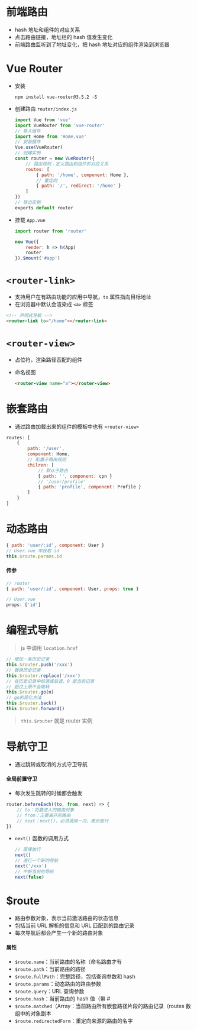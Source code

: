 # 前端路由

- hash 地址和组件的对应关系
- 点击路由链接，地址栏的 hash 值发生变化
- 前端路由监听到了地址变化，把 hash 地址对应的组件渲染到浏览器

# Vue Router

- 安装

  ```shell
  npm install vue-router@3.5.2 -S
  ```

- 创建路由  `router/index.js`

  ```javascript
  import Vue from 'vue'
  import VueRouter from 'vue-router'
  // 导入组件
  import Home from 'Home.vue'
  // 安装插件
  Vue.use(VueRouter)
  // 创建实例
  const router = new VueRouter({
      // 路由规则：定义路由和组件的对应关系
      routes: [
          { path: '/home', component: Home },
          // 重定向
          { path: '/', redirect: '/home' }
      ]
  })
  // 导出实例
  exports default router
  ```

- 挂载 `App.vue`

  ```javascript
  import router from 'router'
  
  new Vue({
      render: h => h(App)
      router
  }).$mount('#app')
  ```

# `<router-link>`

- 支持用户在有路由功能的应用中导航，`to` 属性指向目标地址
- 在浏览器中默认会渲染成 `<a>` 标签

```html
<!-- 声明式导航 -->
<router-link to="/home"></router-link>
```

# `<router-view>`

- 占位符，渲染路径匹配的组件

- 命名视图

  ```html
  <router-view name="a"></router-view>
  ```

# 嵌套路由

- 通过路由加载出来的组件的模板中也有 `<router-view>`

```javascript
routes: [
    {
        path: '/user',
        component: Home,
        // 配置子路由规则
        chilren: [
            // 默认子路由
            { path: '', component: cpn }
            // '/user/profile'
            { path: 'profile', component: Profile }
        ]
    }
]
```

# 动态路由

```javascript
{ path: 'user/:id', component: User }
// User.vue 中获取 id
this.$route.params.id
```

#### 传参 

```javascript
// router
{ path: 'user/:id', component: User, props: true }

// User.vue
props: ['id']
```

# 编程式导航

>  js 中调用 `location.href`

```javascript
// 增加一条历史记录
this.$router.push('/xxx')  
// 替换历史记录
this.$router.replace('/xxx')
// 在历史记录中前进或后退，0 是当前记录
// 超过上限不会跳转
this.$router.go(n)
// go的简化方法
this.$router.back()
this.$router.forward()
```

> `this.$router` 就是 router 实例

# 导航守卫

- 通过跳转或取消的方式守卫导航

#### 全局前置守卫

- 每次发生跳转的时候都会触发

```javascript
router.beforeEach((to, from, next) => {
    // to：将要进入的路由对象
    // from：正要离开的路由
    // next：next()，必须调用一次，表示放行
})
```

- `next()` 函数的调用方式

  ```javascript
  // 直接放行
  next()
  // 进行一个新的导航
  next('/xxx')
  // 中断当前的导航
  next(false)
  ```


# $route

- 路由参数对象，表示当前激活路由的状态信息
- 包括当前 URL 解析的信息和 URL 匹配到的路由记录
- 每次导航后都会产生一个新的路由对象

#### 属性

- `$route.name`：当前路由的名称（命名路由才有
- `$route.path`：当前路由的路径
- `$route.fullPath`：完整路径，包括查询参数和 hash
- `$route.params`：动态路由的路由参数
- `$route.query`：URL 查询参数
- `$route.hash`：当前路由的 hash 值（带 #
- `$route.matched`（Array：当前路由所有嵌套路径片段的路由记录（routes 数组中的对象副本
- `$route.redirectedForm`：重定向来源的路由的名字
